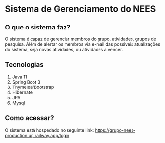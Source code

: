 # Sistema de Gerenciamento do NEES

## O que o sistema faz?
O sistema é capaz de gerenciar membros do grupo, atividades, grupos de pesquisa. Além de alertar os membros via e-mail das possiveis atualizações do sistema, seja novas atividades, ou atividades a vencer.

## Tecnologias 
1. Java 11
2. Spring Boot 3
3. ThymeleafBootstrap
4. Hibernate
5. JPA
6. Mysql

## Como acessar?
O sistema está hospedado no seguinte link: https://grupo-nees-production.up.railway.app/login

